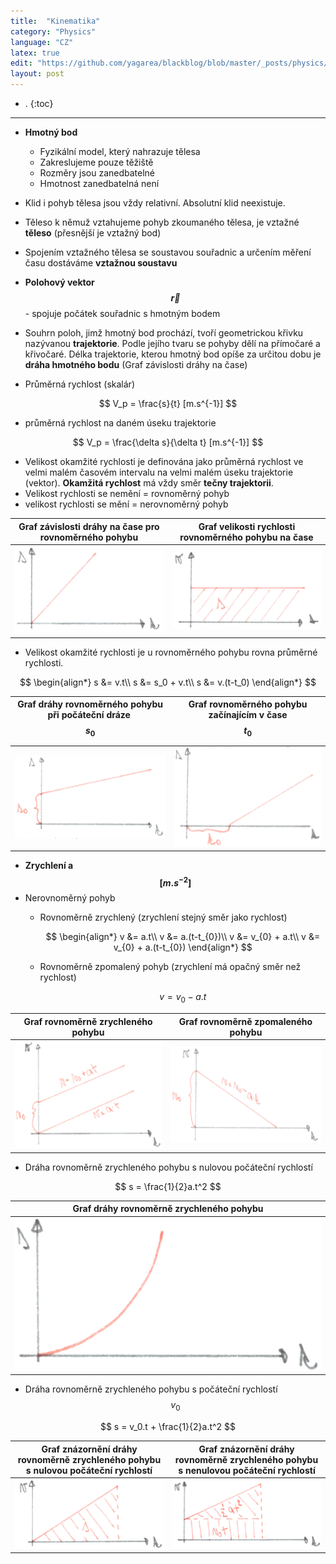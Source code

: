 ```yaml
---
title:  "Kinematika"
category: "Physics"
language: "CZ"
latex: true
edit: "https://github.com/yagarea/blackblog/blob/master/_posts/physics/2020-03-16-kinematika.md?plain=1"
layout: post
---
```


- .
{:toc}
---

- **Hmotný bod** 
	- Fyzikální model, který nahrazuje tělesa
	- Zakreslujeme pouze těžiště
	- Rozměry jsou zanedbatelné
	- Hmotnost zanedbatelná není
- Klid i pohyb tělesa jsou vždy relativní. Absolutní klid neexistuje.
- Těleso k němuž vztahujeme pohyb zkoumaného tělesa, je vztažné **těleso** (přesnější je vztažný bod)
- Spojením vztažného tělesa se soustavou souřadnic a určením měření času dostáváme **vztažnou soustavu**
- **Polohový vektor $$\vec{r}$$** - spojuje počátek souřadnic s hmotným bodem
- Souhrn poloh, jimž hmotný bod prochází, tvoří geometrickou křivku nazývanou **trajektorie**. Podle jejího tvaru se pohyby dělí na přímočaré a křivočaré. Délka trajektorie, kterou hmotný bod opíše za určitou dobu je **dráha hmotného bodu** (Graf závislosti dráhy na čase)

- Průměrná rychlost (skalár)

$$ V_p = \frac{s}{t} [m.s^{-1}] $$

- průměrná rychlost na daném úseku trajektorie

$$ V_p = \frac{\delta s}{\delta t} [m.s^{-1}] $$

- Velikost okamžité rychlosti je definována jako průměrná rychlost ve velmi malém časovém intervalu na velmi malém úseku trajektorie (vektor). **Okamžitá rychlost** má vždy směr **tečny trajektorii**.
- Velikost rychlosti se nemění = rovnoměrný pohyb
- velikost rychlosti se mění = nerovnoměrný pohyb

| Graf závislosti dráhy na čase pro rovnoměrného pohybu | Graf velikosti rychlosti rovnoměrného pohybu na čase |
|-------------------------------------------------------|------------------------------------------------------|
| ![Graf závislosti dráhy na čase pro rovnoměrného pohybu](/assets/img/physics/kinematika/graf-draha-na-case.png) | ![Velikosti rychlosti rovnoměrného pohybu na čase](/assets/img/physics/kinematika/graf-rychlost-na-case.png) |

- Velikost okamžité rychlosti je u rovnoměrného pohybu rovna průměrné rychlosti.


$$
\begin{align*}
    s &= v.t\\
    s &= s_0 + v.t\\
    s &= v.(t-t_0)
\end{align*}
$$

| Graf dráhy rovnoměrného pohybu při počáteční dráze $$ s_0 $$ | Graf rovnoměrného pohybu začínajícím v čase $$t_0$$ |
|--------------------------------------------------------------|-----------------------------------------------------|
| ![Graf dráhy rovnoměrného pohybu při počáteční dráze](/assets/img/physics/kinematika/graf-draha-s0.png) | ![Graf rovnoměrného pohybu začínajícím v čase](/assets/img/physics/kinematika/graf-draha-t0.png) |


- **Zrychlení a $$[m.s^{-2}]$$**
- Nerovnoměrný pohyb
	- Rovnoměrně zrychlený (zrychlení stejný směr jako rychlost)
      
      $$
      \begin{align*}
        v &= a.t\\
        v &= a.(t-t_{0})\\
        v &= v_{0} + a.t\\
        v &= v_{0} + a.(t-t_{0})
       \end{align*}
       $$

	- Rovnoměrně zpomalený pohyb (zrychlení má opačný směr než rychlost)

	  $$ v = v_0 - a.t $$


| Graf rovnoměrně zrychleného pohybu | Graf rovnoměrně zpomaleného pohybu |
|------------------------------------|------------------------------------|
| ![Graf rovnoměrně zrychleného pohybu](/assets/img/physics/kinematika/graf-rovnomerne-zrychleny.png) | ![Graf rovnoměrně zpomaleného pohybu](/assets/img/physics/kinematika/graf-rovnomerne-zpomaleny.png) |

- Dráha rovnoměrně zrychleného pohybu s nulovou počáteční rychlostí

$$ s = \frac{1}{2}a.t^2 $$

| Graf dráhy rovnoměrně zrychleného pohybu |
|------------------------------------------|
| ![Graf dráhy rovnoměrně zrychleného pohybu](/assets/img/physics/kinematika/graf-draha-zrychleny.png)

- Dráha rovnoměrně zrychleného pohybu s počáteční rychlostí $$ v_0 $$ 

$$ s = v_0.t + \frac{1}{2}a.t^2 $$

| Graf znázornění dráhy rovnoměrně zrychleného pohybu s nulovou počáteční rychlostí | Graf znázornění dráhy rovnoměrně zrychleného pohybu s nenulovou počáteční rychlostí |
|----------------------|--------------------------------|
| ![Graf znázornění dráhy rovnoměrně zrychleného pohybu s nulovou počáteční rychlostí](/assets/img/physics/kinematika/graf-draha-zrychleny-nul.png) | ![Graf znázornění dráhy rovnoměrně zrychleného pohybu s nenulovou počáteční rychlostí](/assets/img/physics/kinematika/graf-draha-zrychleny-nenul.png) |
